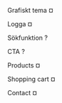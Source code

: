 Grafiskt tema   ¤

Logga           ¤

Sökfunktion     ?

CTA             ?

Products        ¤

Shopping cart   ¤

Contact         ¤